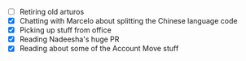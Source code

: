 * [ ] Retiring old arturos  
* [x] Chatting with Marcelo about splitting the Chinese language code
* [x] Picking up stuff from office
* [x] Reading Nadeesha's huge PR
* [x] Reading about some of the Account Move stuff
